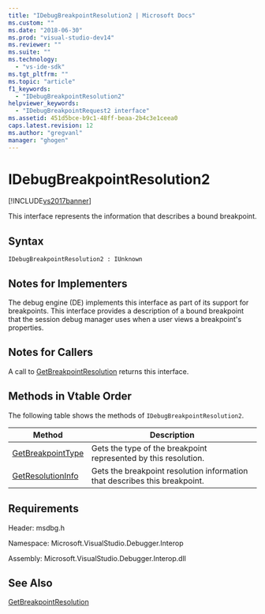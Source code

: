 ```yaml
---
title: "IDebugBreakpointResolution2 | Microsoft Docs"
ms.custom: ""
ms.date: "2018-06-30"
ms.prod: "visual-studio-dev14"
ms.reviewer: ""
ms.suite: ""
ms.technology: 
  - "vs-ide-sdk"
ms.tgt_pltfrm: ""
ms.topic: "article"
f1_keywords: 
  - "IDebugBreakpointResolution2"
helpviewer_keywords: 
  - "IDebugBreakpointRequest2 interface"
ms.assetid: 451d5bce-b9c1-48ff-beaa-2b4c3e1ceea0
caps.latest.revision: 12
ms.author: "gregvanl"
manager: "ghogen"
---
```

# IDebugBreakpointResolution2
[!INCLUDE[vs2017banner](../../../includes/vs2017banner.md)]

  
This interface represents the information that describes a bound breakpoint.  
  
## Syntax  
  
```  
IDebugBreakpointResolution2 : IUnknown  
```  
  
## Notes for Implementers  
 The debug engine (DE) implements this interface as part of its support for breakpoints. This interface provides a description of a bound breakpoint that the session debug manager uses when a user views a breakpoint's properties.  
  
## Notes for Callers  
 A call to [GetBreakpointResolution](../../../extensibility/debugger/reference/idebugboundbreakpoint2-getbreakpointresolution.md) returns this interface.  
  
## Methods in Vtable Order  
 The following table shows the methods of `IDebugBreakpointResolution2`.  
  
|Method|Description|  
|------------|-----------------|  
|[GetBreakpointType](../../../extensibility/debugger/reference/idebugbreakpointresolution2-getbreakpointtype.md)|Gets the type of the breakpoint represented by this resolution.|  
|[GetResolutionInfo](../../../extensibility/debugger/reference/idebugbreakpointresolution2-getresolutioninfo.md)|Gets the breakpoint resolution information that describes this breakpoint.|  
  
## Requirements  
 Header: msdbg.h  
  
 Namespace: Microsoft.VisualStudio.Debugger.Interop  
  
 Assembly: Microsoft.VisualStudio.Debugger.Interop.dll  
  
## See Also  
 [GetBreakpointResolution](../../../extensibility/debugger/reference/idebugboundbreakpoint2-getbreakpointresolution.md)

